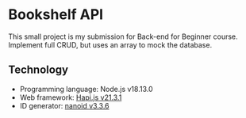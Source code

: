 # Bookshelf API

This small project is my submission for Back-end for Beginner course. Implement full CRUD, but uses an array to mock the database.

## Technology

- Programming language: Node.js v18.13.0
- Web framework: [Hapi.js v21.3.1](https://hapi.dev/)
- ID generator: [nanoid v3.3.6](https://github.com/ai/nanoid)
